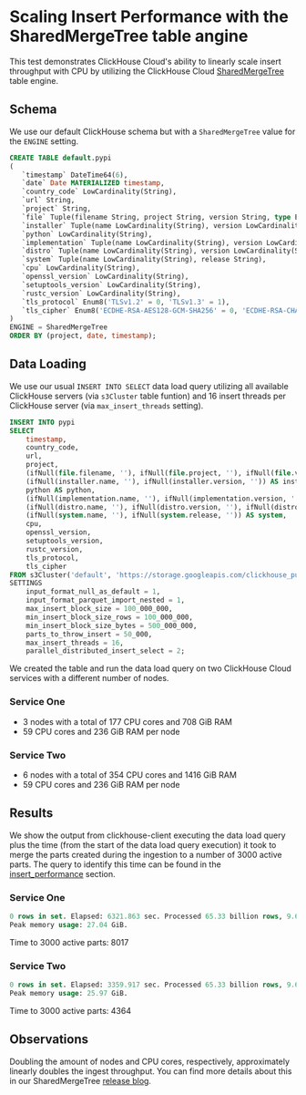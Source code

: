 # Scaling Insert Performance with the SharedMergeTree table angine

This test demonstrates ClickHouse Cloud's ability to linearly scale insert throughput with CPU by utilizing the ClickHouse Cloud [SharedMergeTree](https://clickhouse.com/blog/clickhouse-cloud-boosts-performance-with-sharedmergetree-and-lightweight-updates) table engine.

## Schema

We use our default ClickHouse schema but with a `SharedMergeTree` value for the `ENGINE` setting.

```sql
CREATE TABLE default.pypi
(
   `timestamp` DateTime64(6),
   `date` Date MATERIALIZED timestamp,
   `country_code` LowCardinality(String),
   `url` String,
   `project` String,
   `file` Tuple(filename String, project String, version String, type Enum8('bdist_wheel' = 0, 'sdist' = 1, 'bdist_egg' = 2, 'bdist_wininst' = 3, 'bdist_dumb' = 4, 'bdist_msi' = 5, 'bdist_rpm' = 6, 'bdist_dmg' = 7)),
   `installer` Tuple(name LowCardinality(String), version LowCardinality(String)),
   `python` LowCardinality(String),
   `implementation` Tuple(name LowCardinality(String), version LowCardinality(String)),
   `distro` Tuple(name LowCardinality(String), version LowCardinality(String), id LowCardinality(String), libc Tuple(lib Enum8('' = 0, 'glibc' = 1, 'libc' = 2), version LowCardinality(String))),
   `system` Tuple(name LowCardinality(String), release String),
   `cpu` LowCardinality(String),
   `openssl_version` LowCardinality(String),
   `setuptools_version` LowCardinality(String),
   `rustc_version` LowCardinality(String),
   `tls_protocol` Enum8('TLSv1.2' = 0, 'TLSv1.3' = 1),
   `tls_cipher` Enum8('ECDHE-RSA-AES128-GCM-SHA256' = 0, 'ECDHE-RSA-CHACHA20-POLY1305' = 1, 'ECDHE-RSA-AES128-SHA256' = 2, 'TLS_AES_256_GCM_SHA384' = 3, 'AES128-GCM-SHA256' = 4, 'TLS_AES_128_GCM_SHA256' = 5, 'ECDHE-RSA-AES256-GCM-SHA384' = 6, 'AES128-SHA' = 7, 'ECDHE-RSA-AES128-SHA' = 8)
)
ENGINE = SharedMergeTree
ORDER BY (project, date, timestamp);
```

## Data Loading


We use our usual `INSERT INTO SELECT` data load query utilizing all available ClickHouse servers (via `s3Cluster` table funtion) and 16 insert threads per ClickHouse server (via `max_insert_threads` setting).

```sql
INSERT INTO pypi
SELECT
	timestamp,
	country_code,
	url,
	project,
	(ifNull(file.filename, ''), ifNull(file.project, ''), ifNull(file.version, ''), ifNull(file.type, '')) AS file,
	(ifNull(installer.name, ''), ifNull(installer.version, '')) AS installer,
	python AS python,
	(ifNull(implementation.name, ''), ifNull(implementation.version, '')) AS implementation,
	(ifNull(distro.name, ''), ifNull(distro.version, ''), ifNull(distro.id, ''), (ifNull(distro.libc.lib, ''), ifNull(distro.libc.version, ''))) AS distro,
	(ifNull(system.name, ''), ifNull(system.release, '')) AS system,
	cpu,
	openssl_version,
	setuptools_version,
	rustc_version,
	tls_protocol,
	tls_cipher
FROM s3Cluster('default', 'https://storage.googleapis.com/clickhouse_public_datasets/pypi/file_downloads/sample/2023/*.parquet', 'Parquet', 'timestamp DateTime64(6), country_code LowCardinality(String), url String, project String, `file.filename` String, `file.project` String, `file.version` String, `file.type` String, `installer.name` String, `installer.version` String, python String, `implementation.name` String, `implementation.version` String, `distro.name` String, `distro.version` String, `distro.id` String, `distro.libc.lib` String, `distro.libc.version` String, `system.name` String, `system.release` String, cpu String, openssl_version String, setuptools_version String, rustc_version String,tls_protocol String, tls_cipher String')
SETTINGS
    input_format_null_as_default = 1,
    input_format_parquet_import_nested = 1,
    max_insert_block_size = 100_000_000,
    min_insert_block_size_rows = 100_000_000,
    min_insert_block_size_bytes = 500_000_000,
    parts_to_throw_insert = 50_000,
    max_insert_threads = 16,
    parallel_distributed_insert_select = 2;
```

We created the table and run the data load query on two ClickHouse Cloud services with a different number of nodes.

### Service One
- 3 nodes with a total of 177 CPU cores and 708 GiB RAM
- 59 CPU cores and 236 GiB RAM per node
###  Service Two
- 6 nodes with a total of 354 CPU cores and 1416 GiB RAM
- 59 CPU cores and 236 GiB RAM per node


## Results

We show the output from clickhouse-client executing the data load query plus the time (from the start of the data load query execution) it took to merge the parts created during the ingestion to a number of 3000 active parts. The query to identify this time can be found in the [insert_performance](../../insert_performance/#misc) section.

### Service One
```sql
0 rows in set. Elapsed: 6321.863 sec. Processed 65.33 billion rows, 9.60 TB (10.33 million rows/s., 1.52 GB/s.)
Peak memory usage: 27.04 GiB.
```

Time to 3000 active parts:
8017

### Service Two
```sql
0 rows in set. Elapsed: 3359.917 sec. Processed 65.33 billion rows, 9.60 TB (19.44 million rows/s., 2.86 GB/s.)
Peak memory usage: 25.97 GiB.
```
Time to 3000 active parts:
4364

## Observations

Doubling the amount of nodes and CPU cores, respectively, approximately linearly doubles the ingest throughput.
You can find more details about this in our SharedMergeTree [release blog](https://clickhouse.com/blog/clickhouse-cloud-boosts-performance-with-sharedmergetree-and-lightweight-updates).
